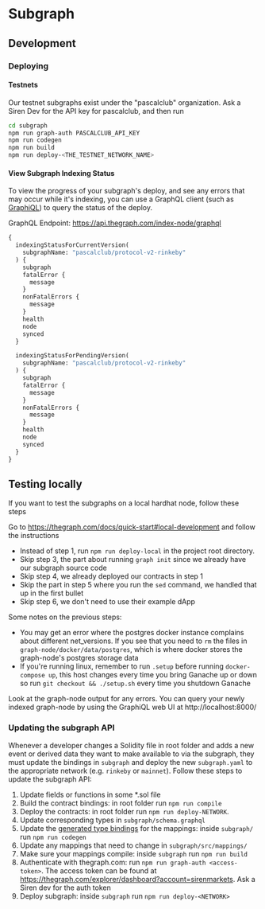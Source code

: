 # Subgraph

## Development

### Deploying

#### Testnets

Our testnet subgraphs exist under the "pascalclub" organization. Ask a Siren Dev for the API key for pascalclub, and then run

```bash
cd subgraph
npm run graph-auth PASCALCLUB_API_KEY
npm run codegen
npm run build
npm run deploy-<THE_TESTNET_NETWORK_NAME>
```

#### View Subgraph Indexing Status

To view the progress of your subgraph's deploy, and see any errors that may occur while it's indexing, you can use a GraphQL client (such as [GraphiQL](https://graphql-dotnet.github.io/docs/getting-started/graphiql/)) to query the status of the deploy.

GraphQL Endpoint: https://api.thegraph.com/index-node/graphql

```graphql
{
  indexingStatusForCurrentVersion(
    subgraphName: "pascalclub/protocol-v2-rinkeby"
  ) {
    subgraph
    fatalError {
      message
    }
    nonFatalErrors {
      message
    }
    health
    node
    synced
  }

  indexingStatusForPendingVersion(
    subgraphName: "pascalclub/protocol-v2-rinkeby"
  ) {
    subgraph
    fatalError {
      message
    }
    nonFatalErrors {
      message
    }
    health
    node
    synced
  }
}
```

## Testing locally

If you want to test the subgraphs on a local hardhat node, follow these steps

Go to https://thegraph.com/docs/quick-start#local-development and follow the instructions

- Instead of step 1, run `npm run deploy-local` in the project root directory.
- Skip step 3, the part about running `graph init` since we already have our subgraph source code
- Skip step 4, we already deployed our contracts in step 1
- Skip the part in step 5 where you run the `sed` command, we handled that up in the first bullet
- Skip step 6, we don't need to use their example dApp

Some notes on the previous steps:

- You may get an error where the postgres docker instance complains about different net_versions. If you see that you need to `rm` the files in `graph-node/docker/data/postgres`, which is where docker stores the graph-node's postgres storage data
- If you're running linux, remember to run `.setup` before running `docker-compose up`, this host changes every time you bring Ganache up or down so run `git checkout && ./setup.sh` every time you shutdown Ganache

Look at the graph-node output for any errors. You can query your newly indexed graph-node by using the GraphiQL web UI at http://localhost:8000/

### Updating the subgraph API

Whenever a developer changes a Solidity file in root folder and adds a new event or
derived data they want to make available to via the subgraph, they must update the bindings in
`subgraph` and deploy the new `subgraph.yaml` to the appropriate network (e.g. `rinkeby`
or `mainnet`). Follow these steps to update the subgraph API:

1. Update fields or functions in some \*.sol file
2. Build the contract bindings: in root folder run `npm run compile`
3. Deploy the contracts: in root folder run `npm run deploy-NETWORK`.
4. Update corresponding types in `subgraph/schema.graphql`
5. Update the [generated type bindings](generated/) for the mappings: inside `subgraph/` run `npm run codegen`
6. Update any mappings that need to change in `subgraph/src/mappings/`
7. Make sure your mappings compile: inside `subgraph` run `npm run build`
8. Authenticate with thegraph.com: run `npm run graph-auth <access-token>`. The access token can be found at https://thegraph.com/explorer/dashboard?account=sirenmarkets. Ask a Siren dev for the auth token
9. Deploy subgraph: inside `subgraph` run `npm run deploy-<NETWORK>`

```

```
